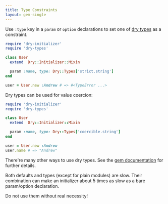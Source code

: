 ```yaml
---
title: Type Constraints
layout: gem-single
---
```


Use `:type` key in a `param` or `option` declarations to set one of [dry types][dry-types] as a constraint.

```ruby
require 'dry-initializer'
require 'dry-types'

class User
  extend  Dry::Initializer::Mixin

  param :name, type: Dry::Types['strict.string']
end

user = User.new :Andrew # => #<TypeError ...>
```

Dry types can be used for value coercion:

```ruby
require 'dry-initializer'
require 'dry-types'

class User
  extend  Dry::Initializer::Mixin

  param :name, type: Dry::Types['coercible.string']
end

user = User.new :Andrew
user.name # => "Andrew"
```

There're many other ways to use dry types. See the [gem documentation][dry-types-docs] for further details.

Both defaults and types (except for plain modules) are slow.
Their combination can make an initializer about 5 times as slow as a bare param/option declaration.

Do not use them without real necessity!

[dry-types]: https://github.com/dry-rb/dry-types
[dry-types-docs]: http://dry-rb.org/gems/dry-types/

